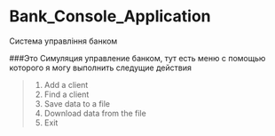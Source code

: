 # Bank_Console_Application
Система управління банком

###Это Симуляция управление банком, тут есть меню с помощью которого я могу выполнить следущие действия
 >1.  Add a client
 >2.  Find a client
 >3.  Save data to a file
 >4.  Download data from the file
 >5.  Exit
